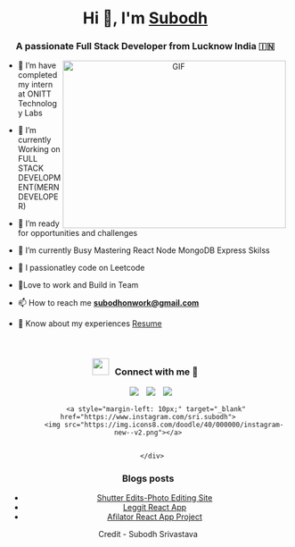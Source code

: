 <h1 align="center">Hi 👋, I'm <a href="https://100rabhcsmc.github.io/Me.io/" target="blank">
Subodh</a></h1>
<h3 align="center">A passionate Full Stack Developer from Lucknow India &#127470;&#127475</h3>


<a target="_blank" align="center">
  <img align="right" top="500" height="300" width="400" alt="GIF" src="https://media.giphy.com/media/SWoSkN6DxTszqIKEqv/giphy.gif">
</a>

- 🔭 I’m have completed my intern at <a>ONITT Technology Labs</a>

- 🌱 I’m currently Working on FULL STACK DEVELOPMENT(MERN DEVELOPER)

- 🤝 I’m ready for opportunities and challenges

- 🌱 I’m currently Busy Mastering React Node MongoDB Express Skilss 

- 📝 I passionatley code on Leetcode

- 💬Love to work and Build in Team

- 📫 How to reach me **subodhonwork@gmail.com**

- 📄 Know about my experiences <a href="https://github.com/100rabhcsmc/Me.io/blob/master/01SaurabhChavanReactNativeResume.pdf" target="blank">Resume</a>
<br/>
<h3 align="center" > <img src="https://media.giphy.com/media/iY8CRBdQXODJSCERIr/giphy.gif" width="30" height="30" style="margin-right: 10px;">Connect with me 🤝 </h3>

<p align="center">

 <div align="center"  class="icons-social" style="margin-left: 10px;">
        <a style="margin-left: 10px;"  target="_blank" href="https://www.linkedin.com/in/subodh-srivastava-4219a9226/">
			<img src="https://img.icons8.com/doodle/40/000000/linkedin--v2.png"></a>
        <a style="margin-left: 10px;" target="_blank" href="https://github.com/CodeUpSubodh">
		<img src="https://img.icons8.com/doodle/40/000000/github--v1.png"></a>
		<a style="margin-left: 10px;" target="_blank" href="https://leetcode.com/LooterEx/">
				<img src="https://cdn.iconscout.com/icon/free/png-256/leetcode-3629476-3031539.pngfor-professional-logo-color-tal-revivo.png"></a>
	   
        <a style="margin-left: 10px;" target="_blank" href="https://www.instagram.com/sri.subodh">
			<img src="https://img.icons8.com/doodle/40/000000/instagram-new--v2.png"></a>
	

      </div>

</p>

### Blogs posts

<!-- BLOG-POST-LIST:START -->

- [Shutter Edits-Photo Editing Site](https://dev.to/100rabhcsmc/instagram-profile-picture-download-using-python-n2j)
- [Leggit React App](https://dev.to/100rabhcsmc/convert-a-image-to-sketch-using-python-3ip1)
- [Afilator React App Project](https://dev.to/100rabhcsmc/upload-your-project-files-in-github-using-commands-1hn8)
<!-- BLOG-POST-LIST:END -->




Credit - Subodh Srivastava

